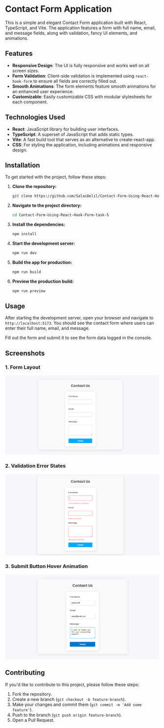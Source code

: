 # Contact Form Application

This is a simple and elegant Contact Form application built with React, TypeScript, and Vite. The application features a form with full name, email, and message fields, along with validation, fancy UI elements, and animations.

## Features

- **Responsive Design**: The UI is fully responsive and works well on all screen sizes.
- **Form Validation**: Client-side validation is implemented using `react-hook-form` to ensure all fields are correctly filled out.
- **Smooth Animations**: The form elements feature smooth animations for an enhanced user experience.
- **Customizable**: Easily customizable CSS with modular stylesheets for each component.

## Technologies Used

- **React**: JavaScript library for building user interfaces.
- **TypeScript**: A superset of JavaScript that adds static types.
- **Vite**: A fast build tool that serves as an alternative to create-react-app.
- **CSS**: For styling the application, including animations and responsive design.

## Installation

To get started with the project, follow these steps:

1. **Clone the repository:**

    ```bash
    git clone https://github.com/SalasDelil/Contact-Form-Using-React-Hook-Form-task-5.git
    ```

2. **Navigate to the project directory:**

    ```bash
    cd Contact-Form-Using-React-Hook-Form-task-5
    ```

3. **Install the dependencies:**

    ```bash
    npm install
    ```

4. **Start the development server:**

    ```bash
    npm run dev
    ```

5. **Build the app for production:**

    ```bash
    npm run build
    ```

6. **Preview the production build:**

    ```bash
    npm run preview
    ```

## Usage

After starting the development server, open your browser and navigate to `http://localhost:5173`. You should see the contact form where users can enter their full name, email, and message.

Fill out the form and submit it to see the form data logged in the console.

## Screenshots

### 1. **Form Layout**

![Form Layout](./src/screenshots/form-layout.png)

### 2. **Validation Error States**

![Validation Error](./src/screenshots/validation-error.png)

### 3. **Submit Button Hover Animation**

![Submit Button Hover](./src/screenshots/button-hover.png)


## Contributing

If you'd like to contribute to this project, please follow these steps:

1. Fork the repository.
2. Create a new branch (`git checkout -b feature-branch`).
3. Make your changes and commit them (`git commit -m 'Add some feature'`).
4. Push to the branch (`git push origin feature-branch`).
5. Open a Pull Request.
